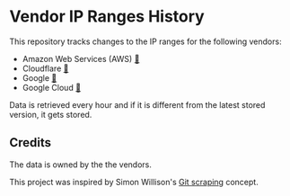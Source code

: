 # Vendor IP Ranges History

This repository tracks changes to the IP ranges for the following vendors:

- Amazon Web Services (AWS) [📒](https://docs.aws.amazon.com/general/latest/gr/aws-ip-ranges.html)
- Cloudflare [📒](https://www.cloudflare.com/ips/)
- Google [📒](https://apps.google.com/supportwidget/articlehome?hl=en&article_url=https%3A%2F%2Fsupport.google.com%2Fa%2Fanswer%2F10026322%3Fhl%3Den&product_context=10026322&product_name=UnuFlow&trigger_context=a)
- Google Cloud [📒](https://apps.google.com/supportwidget/articlehome?hl=en&article_url=https%3A%2F%2Fsupport.google.com%2Fa%2Fanswer%2F10026322%3Fhl%3Den&product_context=10026322&product_name=UnuFlow&trigger_context=a)

Data is retrieved every hour and if it is different from the latest stored version,
it gets stored.

## Credits

The data is owned by the the vendors.

This project was inspired by Simon Willison's [Git scraping](https://simonwillison.net/2020/Oct/9/git-scraping/) concept.